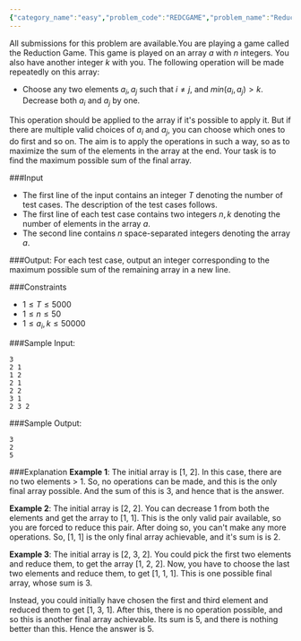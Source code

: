 ```yaml
---
{"category_name":"easy","problem_code":"REDCGAME","problem_name":"Reduction Game","languages_supported":{"0":"C","1":"CPP14","2":"JAVA","3":"PYTH","4":"PYTH 3.6","5":"PYPY"},"max_timelimit":1,"source_sizelimit":50000,"problem_author":"admin2","problem_tester":null,"date_added":"19-10-2018","tags":{"0":"admin2"},"time":{"view_start_date":1540314000,"submit_start_date":1540314000,"visible_start_date":1540314000,"end_date":1735669800},"is_direct_submittable":false,"layout":"problem"}
---
```

<span class="solution-visible-txt">All submissions for this problem are available.</span>You are playing a game called the Reduction Game. This game is played on an array $a$ with $n$ integers. You also have another integer $k$ with you. The following operation will be made repeatedly on this array: 

- Choose any two elements $a_i, a_j$ such that $i \neq j$, and $min(a_i, a_j) > k$. Decrease both $a_i$ and $a_j$ by one.

This operation should be applied to the array if it's possible to apply it. But if there are multiple valid choices of $a_i$ and $a_j$, you can choose which ones to do first and so on. The aim is to apply the operations in such a way, so as to maximize the sum of the elements in the array at the end. Your task is to find the maximum possible sum of the final array.

###Input
- The first line of the input contains an integer $T$ denoting the number of test cases. The description of the test cases follows.
- The first line of each test case contains two integers $n, k$ denoting the number of elements in the array $a$.
- The second line contains $n$ space-separated integers denoting the array $a$.

###Output:
For each test case, output an integer corresponding to the maximum possible sum of the remaining array in a new line.

###Constraints
- $1 \leq T \leq 5000$
- $1 \leq n \leq 50$
- $1 \leq a_i, k \leq 50000$

###Sample Input:
```
3
2 1
1 2
2 1
2 2
3 1
2 3 2
```

###Sample Output:
```
3
2
5
```

###Explanation
**Example 1**: The initial array is [1, 2]. In this case, there are no two elements > 1. So, no operations can be made, and this is the only final array possible. And the sum of this is  3, and hence that is the answer.

**Example 2**: The initial array is [2, 2]. You can decrease 1 from both the elements and get the array to [1, 1]. This is the only valid pair available, so you are forced to reduce this pair. After doing so, you can't make any more operations. So, [1, 1] is the only final array achievable, and it's sum is is 2.

**Example 3**: The initial array is [2, 3, 2]. You could pick the first two elements and reduce them, to get the array [1, 2, 2]. Now, you have to choose the last two elements and reduce them, to get [1, 1, 1]. This is one possible final array, whose sum is 3.

Instead, you could initially have chosen the first and third element and reduced them to get [1, 3, 1]. After this, there is no operation possible, and so this is another final array achievable. Its sum is 5, and there is nothing better than this. Hence the answer is 5.